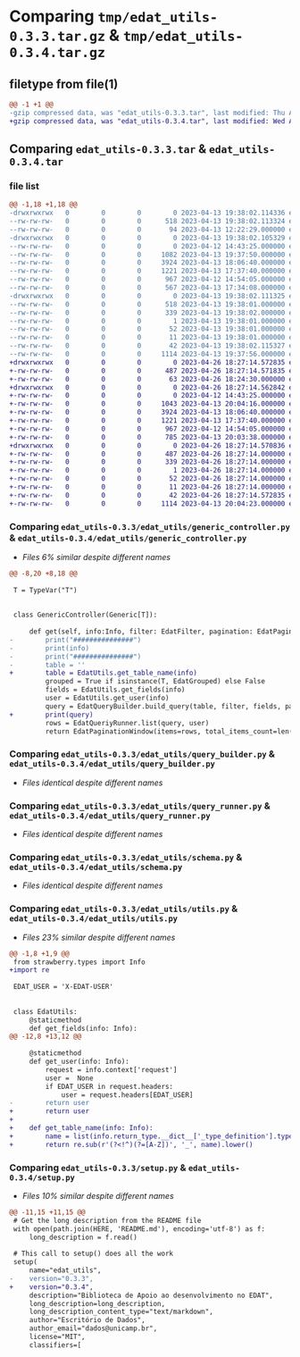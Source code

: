 # Comparing `tmp/edat_utils-0.3.3.tar.gz` & `tmp/edat_utils-0.3.4.tar.gz`

## filetype from file(1)

```diff
@@ -1 +1 @@
-gzip compressed data, was "edat_utils-0.3.3.tar", last modified: Thu Apr 13 19:38:02 2023, max compression
+gzip compressed data, was "edat_utils-0.3.4.tar", last modified: Wed Apr 26 18:27:14 2023, max compression
```

## Comparing `edat_utils-0.3.3.tar` & `edat_utils-0.3.4.tar`

### file list

```diff
@@ -1,18 +1,18 @@
-drwxrwxrwx   0        0        0        0 2023-04-13 19:38:02.114336 edat_utils-0.3.3/
--rw-rw-rw-   0        0        0      518 2023-04-13 19:38:02.113324 edat_utils-0.3.3/PKG-INFO
--rw-rw-rw-   0        0        0       94 2023-04-13 12:22:29.000000 edat_utils-0.3.3/README.md
-drwxrwxrwx   0        0        0        0 2023-04-13 19:38:02.105329 edat_utils-0.3.3/edat_utils/
--rw-rw-rw-   0        0        0        0 2023-04-12 14:43:25.000000 edat_utils-0.3.3/edat_utils/__init__.py
--rw-rw-rw-   0        0        0     1082 2023-04-13 19:37:50.000000 edat_utils-0.3.3/edat_utils/generic_controller.py
--rw-rw-rw-   0        0        0     3924 2023-04-13 18:06:40.000000 edat_utils-0.3.3/edat_utils/query_builder.py
--rw-rw-rw-   0        0        0     1221 2023-04-13 17:37:40.000000 edat_utils-0.3.3/edat_utils/query_runner.py
--rw-rw-rw-   0        0        0      967 2023-04-12 14:54:05.000000 edat_utils-0.3.3/edat_utils/schema.py
--rw-rw-rw-   0        0        0      567 2023-04-13 17:34:08.000000 edat_utils-0.3.3/edat_utils/utils.py
-drwxrwxrwx   0        0        0        0 2023-04-13 19:38:02.111325 edat_utils-0.3.3/edat_utils.egg-info/
--rw-rw-rw-   0        0        0      518 2023-04-13 19:38:01.000000 edat_utils-0.3.3/edat_utils.egg-info/PKG-INFO
--rw-rw-rw-   0        0        0      339 2023-04-13 19:38:02.000000 edat_utils-0.3.3/edat_utils.egg-info/SOURCES.txt
--rw-rw-rw-   0        0        0        1 2023-04-13 19:38:01.000000 edat_utils-0.3.3/edat_utils.egg-info/dependency_links.txt
--rw-rw-rw-   0        0        0       52 2023-04-13 19:38:01.000000 edat_utils-0.3.3/edat_utils.egg-info/requires.txt
--rw-rw-rw-   0        0        0       11 2023-04-13 19:38:01.000000 edat_utils-0.3.3/edat_utils.egg-info/top_level.txt
--rw-rw-rw-   0        0        0       42 2023-04-13 19:38:02.115327 edat_utils-0.3.3/setup.cfg
--rw-rw-rw-   0        0        0     1114 2023-04-13 19:37:56.000000 edat_utils-0.3.3/setup.py
+drwxrwxrwx   0        0        0        0 2023-04-26 18:27:14.572835 edat_utils-0.3.4/
+-rw-rw-rw-   0        0        0      487 2023-04-26 18:27:14.571835 edat_utils-0.3.4/PKG-INFO
+-rw-rw-rw-   0        0        0       63 2023-04-26 18:24:30.000000 edat_utils-0.3.4/README.md
+drwxrwxrwx   0        0        0        0 2023-04-26 18:27:14.562842 edat_utils-0.3.4/edat_utils/
+-rw-rw-rw-   0        0        0        0 2023-04-12 14:43:25.000000 edat_utils-0.3.4/edat_utils/__init__.py
+-rw-rw-rw-   0        0        0     1043 2023-04-13 20:04:16.000000 edat_utils-0.3.4/edat_utils/generic_controller.py
+-rw-rw-rw-   0        0        0     3924 2023-04-13 18:06:40.000000 edat_utils-0.3.4/edat_utils/query_builder.py
+-rw-rw-rw-   0        0        0     1221 2023-04-13 17:37:40.000000 edat_utils-0.3.4/edat_utils/query_runner.py
+-rw-rw-rw-   0        0        0      967 2023-04-12 14:54:05.000000 edat_utils-0.3.4/edat_utils/schema.py
+-rw-rw-rw-   0        0        0      785 2023-04-13 20:03:38.000000 edat_utils-0.3.4/edat_utils/utils.py
+drwxrwxrwx   0        0        0        0 2023-04-26 18:27:14.570836 edat_utils-0.3.4/edat_utils.egg-info/
+-rw-rw-rw-   0        0        0      487 2023-04-26 18:27:14.000000 edat_utils-0.3.4/edat_utils.egg-info/PKG-INFO
+-rw-rw-rw-   0        0        0      339 2023-04-26 18:27:14.000000 edat_utils-0.3.4/edat_utils.egg-info/SOURCES.txt
+-rw-rw-rw-   0        0        0        1 2023-04-26 18:27:14.000000 edat_utils-0.3.4/edat_utils.egg-info/dependency_links.txt
+-rw-rw-rw-   0        0        0       52 2023-04-26 18:27:14.000000 edat_utils-0.3.4/edat_utils.egg-info/requires.txt
+-rw-rw-rw-   0        0        0       11 2023-04-26 18:27:14.000000 edat_utils-0.3.4/edat_utils.egg-info/top_level.txt
+-rw-rw-rw-   0        0        0       42 2023-04-26 18:27:14.572835 edat_utils-0.3.4/setup.cfg
+-rw-rw-rw-   0        0        0     1114 2023-04-13 20:04:23.000000 edat_utils-0.3.4/setup.py
```

### Comparing `edat_utils-0.3.3/edat_utils/generic_controller.py` & `edat_utils-0.3.4/edat_utils/generic_controller.py`

 * *Files 6% similar despite different names*

```diff
@@ -8,20 +8,18 @@
 
 T = TypeVar("T")
 
 
 class GenericController(Generic[T]):
 
     def get(self, info:Info, filter: EdatFilter, pagination: EdatPagination = None, orders: List[EdatOrder] = None) -> EdatPaginationWindow[T]:             
-        print("###############")
-        print(info)
-        print("###############")
-        table = ''
+        table = EdatUtils.get_table_name(info)
         grouped = True if isinstance(T, EdatGrouped) else False
         fields = EdatUtils.get_fields(info)
         user = EdatUtils.get_user(info)
         query = EdatQueryBuilder.build_query(table, filter, fields, pagination, orders, grouped)
+        print(query)
         rows = EdatQueriyRunner.list(query, user)
         return EdatPaginationWindow(items=rows, total_items_count=len(rows))
```

### Comparing `edat_utils-0.3.3/edat_utils/query_builder.py` & `edat_utils-0.3.4/edat_utils/query_builder.py`

 * *Files identical despite different names*

### Comparing `edat_utils-0.3.3/edat_utils/query_runner.py` & `edat_utils-0.3.4/edat_utils/query_runner.py`

 * *Files identical despite different names*

### Comparing `edat_utils-0.3.3/edat_utils/schema.py` & `edat_utils-0.3.4/edat_utils/schema.py`

 * *Files identical despite different names*

### Comparing `edat_utils-0.3.3/edat_utils/utils.py` & `edat_utils-0.3.4/edat_utils/utils.py`

 * *Files 23% similar despite different names*

```diff
@@ -1,8 +1,9 @@
 from strawberry.types import Info
+import re
 
 EDAT_USER = 'X-EDAT-USER'
 
 
 class EdatUtils:
     @staticmethod
     def get_fields(info: Info):
@@ -12,8 +13,12 @@
     
     @staticmethod
     def get_user(info: Info):
         request = info.context['request']
         user =  None
         if EDAT_USER in request.headers:
             user = request.headers[EDAT_USER]
-        return user
+        return user
+    
+    def get_table_name(info: Info):
+        name = list(info.return_type.__dict__['_type_definition'].type_var_map.values())[0].__name__
+        return re.sub(r'(?<!^)(?=[A-Z])', '_', name).lower()
```

### Comparing `edat_utils-0.3.3/setup.py` & `edat_utils-0.3.4/setup.py`

 * *Files 10% similar despite different names*

```diff
@@ -11,15 +11,15 @@
 # Get the long description from the README file
 with open(path.join(HERE, 'README.md'), encoding='utf-8') as f:
     long_description = f.read()
 
 # This call to setup() does all the work
 setup(
     name="edat_utils",
-    version="0.3.3",
+    version="0.3.4",
     description="Biblioteca de Apoio ao desenvolvimento no EDAT",
     long_description=long_description,
     long_description_content_type="text/markdown",
     author="Escritório de Dados",
     author_email="dados@unicamp.br",
     license="MIT",
     classifiers=[
```

